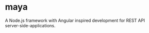 # maya
A Node.js framework with Angular inspired development for REST API server-side-applications.

